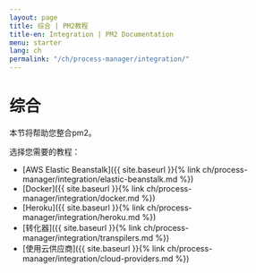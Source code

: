 ```yaml
---
layout: page
title: 综合 | PM2教程
title-en: Integration | PM2 Documentation
menu: starter
lang: ch
permalink: "/ch/process-manager/integration/"
---
```


# 综合

本节将帮助您整合pm2。

选择您需要的教程：

- [AWS Elastic Beanstalk]({{ site.baseurl }}{% link ch/process-manager/integration/elastic-beanstalk.md %})
- [Docker]({{ site.baseurl }}{% link ch/process-manager/integration/docker.md %})
- [Heroku]({{ site.baseurl }}{% link ch/process-manager/integration/heroku.md %})
- [转化器]({{ site.baseurl }}{% link ch/process-manager/integration/transpilers.md %})
- [使用云供应商]({{ site.baseurl }}{% link ch/process-manager/integration/cloud-providers.md %})